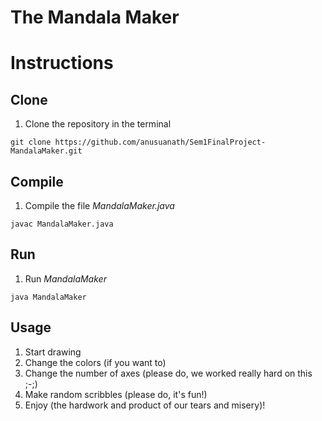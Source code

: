 # The Mandala Maker

# Instructions

## Clone 
  1. Clone the repository in the terminal
```
git clone https://github.com/anusuanath/Sem1FinalProject-MandalaMaker.git
```

## Compile
  1. Compile the file *MandalaMaker.java*
```
javac MandalaMaker.java
```

## Run
  1. Run *MandalaMaker* 
```
java MandalaMaker
```
  
## Usage
  1. Start drawing
  2. Change the colors (if you want to) 
  3. Change the number of axes (please do, we worked really hard on this ;-;) 
  4. Make random scribbles (please do, it's fun!) 
  5. Enjoy (the hardwork and product of our tears and misery)!

